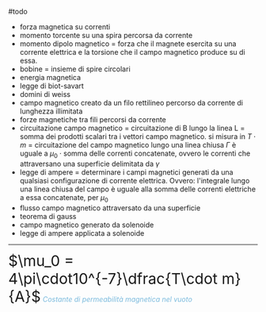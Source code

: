 #todo
- forza magnetica su correnti 
- momento torcente su una spira percorsa da corrente 
- momento dipolo magnetico
	= forza che il magnete esercita su una corrente elettrica e la torsione che il campo magnetico produce su di essa. 
- bobine
	= insieme di spire circolari
- energia magnetica 
- legge di biot-savart 
- domini di weiss
- campo magnetico creato da un filo rettilineo percorso da corrente di lunghezza illimitata
- forze magnetiche tra fili percorsi da corrente
- circuitazione campo magnetico
	= circuitazione di B lungo la linea L = somma dei prodotti scalari tra i vettori campo magnetico. si misura in $T\cdot m$
	= circuitazione del campo magnetico lungo una linea chiusa $\Gamma$ è uguale a $\mu_0 \;\cdot$ somma delle correnti concatenate, ovvero le correnti che attraversano una superficie delimitata da $\gamma$
- legge di ampere
	= determinare i campi magnetici generati da una qualsiasi configurazione di corrente elettrica.
	Ovvero: l'integrale lungo una linea chiusa del campo è uguale alla somma delle correnti elettriche a essa concatenate, per $\mu_0$
- flusso campo magnetico attraversato da una superficie
- teorema di gauss
- campo magnetico generato da solenoide 
- legge di ampere applicata a solenoide
___
<span style="font-size:30px">$\mu_0 = 4\pi\cdot10^{-7}\dfrac{T\cdot m}{A}$</span>
<span style="color: #7abadd">*Costante di permeabilità magnetica nel vuoto*</span>



